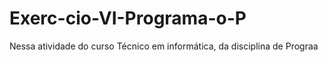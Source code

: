 # Exerc-cio-VI-Programa-o-P
Nessa atividade do curso Técnico em informática, da disciplina de Prograa
